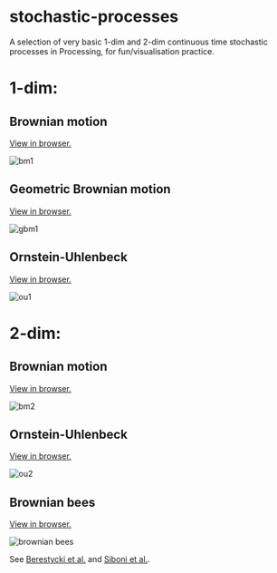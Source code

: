 # stochastic-processes
A selection of very basic 1-dim and 2-dim continuous time stochastic processes in Processing, for fun/visualisation practice.

# 1-dim:
## Brownian motion

[View in browser.](https://openprocessing.org/sketch/1736344)

![bm1](https://user-images.githubusercontent.com/62266775/201526107-00f5fa4e-e9d9-4b9d-b937-2b45ac36c32e.png)

## Geometric Brownian motion

[View in browser.](https://openprocessing.org/sketch/1736346)

![gbm1](https://user-images.githubusercontent.com/62266775/201526351-47c7c2b8-8eb2-440e-892b-02478da41f4c.png)

## Ornstein-Uhlenbeck

[View in browser.](https://openprocessing.org/sketch/1736349)

![ou1](https://user-images.githubusercontent.com/62266775/201526527-6f24584d-9b0b-4176-99c4-ea658c5b2d7a.png)

# 2-dim:
## Brownian motion

[View in browser.](https://openprocessing.org/sketch/1736350)

![bm2](https://user-images.githubusercontent.com/62266775/201526830-cc144d06-0179-4a42-af2c-d4b54afc7ffa.png)

## Ornstein-Uhlenbeck

[View in browser.](https://openprocessing.org/sketch/1736355)

![ou2](https://user-images.githubusercontent.com/62266775/201526993-417e88dc-1463-4d75-ba86-f1fa2f088695.png)

## Brownian bees

[View in browser.](https://openprocessing.org/sketch/1740032)

![brownian bees](https://user-images.githubusercontent.com/62266775/201964063-7fa6eb56-3ce8-4068-a679-bd51823cf46c.png)

See [Berestycki et al.](https://arxiv.org/abs/2006.06486) and [Siboni et al.](https://arxiv.org/abs/2106.11619).
